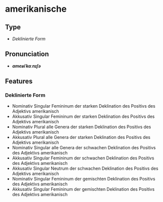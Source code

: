 # amerikanische
## Type
- _Deklinierte Form_
## Pronunciation
- **_ameʁiˈkaːnɪʃə_**
## Features
### Deklinierte Form
- Nominativ Singular Femininum der starken Deklination des Positivs des Adjektivs amerikanisch
- Akkusativ Singular Femininum der starken Deklination des Positivs des Adjektivs amerikanisch
- Nominativ Plural alle Genera der starken Deklination des Positivs des Adjektivs amerikanisch
- Akkusativ Plural alle Genera der starken Deklination des Positivs des Adjektivs amerikanisch
- Nominativ Singular alle Genera der schwachen Deklination des Positivs des Adjektivs amerikanisch
- Akkusativ Singular Femininum der schwachen Deklination des Positivs des Adjektivs amerikanisch
- Akkusativ Singular Neutrum der schwachen Deklination des Positivs des Adjektivs amerikanisch
- Nominativ Singular Femininum der gemischten Deklination des Positivs des Adjektivs amerikanisch
- Akkusativ Singular Femininum der gemischten Deklination des Positivs des Adjektivs amerikanisch
